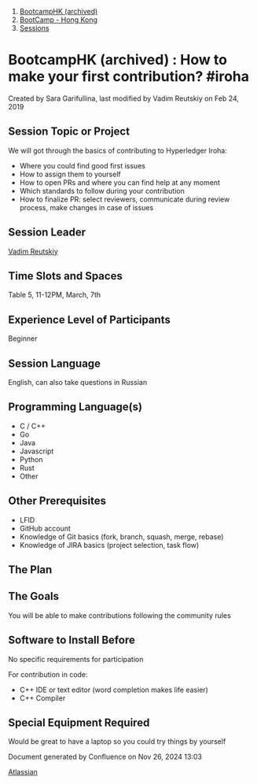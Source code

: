 1. [BootcampHK (archived)](index.html)
2. [BootCamp - Hong Kong](BootCamp---Hong-Kong_23102870.html)
3. [Sessions](Sessions_23102905.html)

# BootcampHK (archived) : How to make your first contribution? #iroha

Created by Sara Garifullina, last modified by Vadim Reutskiy on Feb 24, 2019

## Session Topic or Project

We will got through the basics of contributing to Hyperledger Iroha:

- Where you could find good first issues
- How to assign them to yourself
- How to open PRs and where you can find help at any moment
- Which standards to follow during your contribution
- How to finalize PR: select reviewers, communicate during review process, make changes in case of issues

## Session Leader

[Vadim Reutskiy](https://lf-hyperledger.atlassian.net/wiki/people/5b8d04b72786fb2bf79a7405?ref=confluence)

## Time Slots and Spaces

Table 5, 11-12PM, March, 7th

## Experience Level of Participants

Beginner

## Session Language

English, can also take questions in Russian

## Programming Language(s)

- C / C++
- Go
- Java
- Javascript
- Python
- Rust
- Other

## Other Prerequisites

- LFID
- GitHub account
- Knowledge of Git basics (fork, branch, squash, merge, rebase)
- Knowledge of JIRA basics (project selection, task flow)

## The Plan

## The Goals

You will be able to make contributions following the community rules

## Software to Install Before

No specific requirements for participation

For contribution in code:

- C++ IDE or text editor (word completion makes life easier)
- C++ Compiler

## Special Equipment Required

Would be great to have a laptop so you could try things by yourself

Document generated by Confluence on Nov 26, 2024 13:03

[Atlassian](http://www.atlassian.com/)
